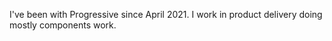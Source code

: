 I've been with Progressive since April 2021. I work in product delivery doing mostly components work. 

